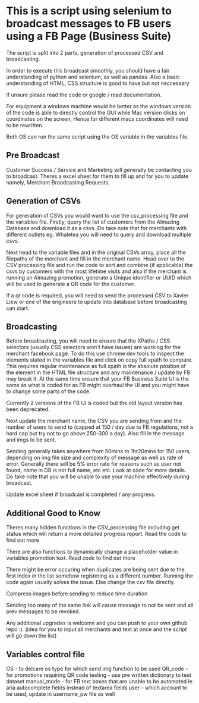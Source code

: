 # This is a script using selenium to broadcast messages to FB users using a FB Page (Business Suite) #

The script is split into 2 parts, generation of processed CSV and broadcasting.

In order to execute this broadcast smoothly, you should have a fair understanding of python and selenium, as well as pandas.
Also a basic understanding of HTML, CSS structure is good to have but not neccessary

If unsure please read the code or google / read documentation.

For equipment a windows machine would be better as the windows version of the code is able to directly control the GUI while Mac version clicks on coordinates on the screen,
Hence for different macs coordinates will need to be rewritten.

Both OS can run the same script using the OS variable in the variables file.


## Pre Broadcast ##
Customer Success / Service and Marketing will generally be contacting you to broadcast. Theres a excel sheet for them to fill up and for you to update namely, Merchant Broadcasting Requests.


## Generation of CSVs ##
For generation of CSVs you would want to use the csv_processing file and the variables file.
Firstly, query the list of customers from the AImazing Database and download it as a csvs. Do take note that for merchants with different outlets eg. Whaletea you will need to query and download multiple csvs.

Next head to the variable files and in the original CSVs array, place all the filepaths of the merchant and fill in the merchant name.
Head over to the CSV processing file and run the code to sort and combine (if applicable) the csvs by customers with the most lifetime visits and also if the merchant is running an AImazing promotion, generate a Unique identifier or UUID which will be used to generate a QR code for the customer.

If a qr code is required, you will need to send the processed CSV to Xavier Liew or one of the engineers to update into database before broadcasting can start.

## Broadcasting ##
Before broadcasting, you will need to ensure that the XPaths / CSS selectors (usually CSS selectors won't have issues) are working for the merchant facebook page. To do this use chrome dev tools to inspect the elements stated in the variables file and click on copy full xpath to compare. This requires regular maintenance as full xpath is the absolute position of the element in the HTML file structure and any maintenance / update by FB may break it. At the same time ensure that your FB Business Suite UI is the same as what is coded for as FB might overhaul the UI and you might have to change some parts of the code.

Currently 2 versions of the FB Ui is coded but the old layout version has been deprecated.

Next update the merchant name, the CSV you are sending from and the number of users to send to (capped at 150 / day due to FB regulations, not a hard cap but try not to go above 250-300 a day). Also fill in the message and imgs to be sent.

Sending generally takes anywhere from 50mins to 1hr20mins for 150 users, depending on img file size and complexity of message as well as rate of error. Generally there will be 5% error rate for reasons such as user not found, name in DB is not full name, etc etc. Look at code for more details. Do take note that you will be unable to use your machine effectively during broadcast.

Update excel sheet if broadcast is completed / any progress.


## Additional Good to Know ##
Theres many hidden functions in the CSV_processing file including get status which will return a more detailed progress report. Read the code to find out more

There are also functions to dynamically change a placeholder value in variables promotion text. Read code to find out more

There might be error occuring when duplicates are being sent due to the first index in the list somehow registering as a different number. Running the code again usually solves the issue. Else change the csv file directly.

Compress images before sending to reduce time duration

Sending too many of the same link will cause message to not be sent and all prev messages to be revoked.

Any additional upgrades is welcome and you can push to your own github repo :). 
(idea for you to input all merchants and text at once and the script will go down the list)


## Variables control file ##
OS - to delcare os type for which send img function to be used
QR_code - for promotions requiring QR code 
testing - use pre written dictionary to test dataset
manual_mode - for FB text boxes that are unable to be automated ie aria autocomplete fields instead of textarea fields
user - which account to be used, update in username_pw file as well
